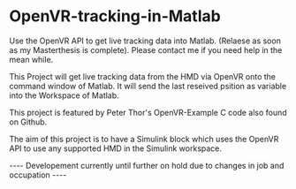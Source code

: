 # OpenVR-tracking-in-Matlab
Use the OpenVR API to get live tracking data into Matlab.
(Relaese as soon as my Masterthesis is complete). Please contact me if you need help in the mean while.

This Project will get live tracking data from the HMD via OpenVR onto the command window of Matlab. It will send the last reseived psition as variable into the Workspace of Matlab.

This project is featured by Peter Thor's OpenVR-Example C code also found on Github.

The aim of this project is to have a Simulink block which uses the OpenVR API to use any supported HMD in the Simulink workspace.



---- Developement currently until further on hold due to changes in job and occupation ----
